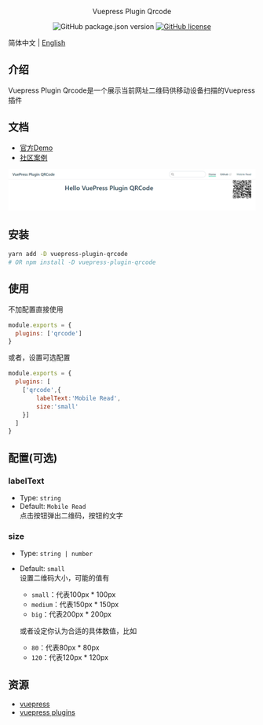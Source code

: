 <div align="center">

Vuepress Plugin Qrcode

![GitHub package.json version](https://img.shields.io/github/package-json/v/openHacking/vuepress-plugin-qrcode?style=flat-square)
[![GitHub license](https://img.shields.io/github/license/openHacking/vuepress-plugin-qrcode?style=flat-square)](https://github.com/openHacking/vuepress-plugin-qrcode)
</div>

简体中文 | [English](./README.md)

## 介绍

Vuepress Plugin Qrcode是一个展示当前网址二维码供移动设备扫描的Vuepress插件

## 文档

- [官方Demo](https://openhacking.github.io/VuePressPluginQRCodeDemo/)
- [社区案例](https://dushusir.github.io/blog/)

![Demo](./assets/vuepress-plugin-qrcode-demo.png)

## 安装

```sh
yarn add -D vuepress-plugin-qrcode
# OR npm install -D vuepress-plugin-qrcode
```

## 使用

不加配置直接使用
```js
module.exports = {
  plugins: ['qrcode']
}
```
或者，设置可选配置
```js
module.exports = {
  plugins: [
    ['qrcode',{
        labelText:'Mobile Read',
        size:'small'
    }]
  ]
}
```

## 配置(可选)

### labelText
- Type: `string`
- Default: `Mobile Read`   
点击按钮弹出二维码，按钮的文字

### size
- Type: `string | number`
- Default: `small`    
设置二维码大小，可能的值有
    - `small`：代表100px * 100px
    - `medium`：代表150px * 150px
    - `big`：代表200px * 200px

    或者设定你认为合适的具体数值，比如
    - `80`：代表80px * 80px
    - `120`：代表120px * 120px

## 资源

- [vuepress](https://vuepress.vuejs.org/)
- [vuepress plugins](https://github.com/vuepress/awesome-vuepress#plugins)